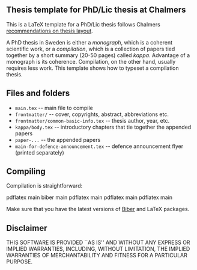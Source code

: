Thesis template for PhD/Lic thesis at Chalmers
----------------------------------------------

This is a LaTeX template for a PhD/Lic thesis follows Chalmers [recommendations on thesis layout](https://www.chalmers.se/insidan/EN/education-research/doctoral-student/phd-degree-examination/layout-thesis).

A PhD thesis in Sweden is either a _monograph_, which is a coherent scientific work, or a _compilation_, which is a collection of papers tied together by a short summary (20-50 pages) called _kappa_. Advantage of a monograph is its coherence. Compilation, on the other hand, usually requires less work. This template shows how to typeset a compilation thesis.


Files and folders
-----------------

- `main.tex` -- main file to compile
- `frontmatter/` -- cover, copyrights, abstract, abbreviations etc.
- `frontmatter/common-basic-info.tex` -- thesis author, year, etc.
- `kappa/body.tex` -- introductory chapters that tie together the appended papers
- `paper-...` -- the appended papers 
- `main-for-defence-announcement.tex` -- defence announcement flyer (printed separately)


Compiling
---------

Compilation is straightforward:

  pdflatex main
  biber main
  pdflatex main
  pdflatex main
  pdflatex main

Make sure that you have the latest versions of [Biber](http://biblatex-biber.sourceforge.net/) and LaTeX packages.



Disclaimer
----------
THIS SOFTWARE IS PROVIDED ``AS IS'' AND WITHOUT ANY EXPRESS OR
IMPLIED WARRANTIES, INCLUDING, WITHOUT LIMITATION, THE IMPLIED
WARRANTIES OF MERCHANTABILITY AND FITNESS FOR A PARTICULAR PURPOSE.
